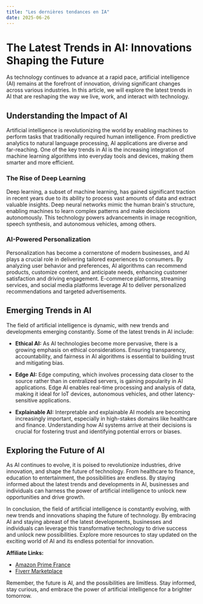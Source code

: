 ```yaml
---
title: "Les dernières tendances en IA"
date: 2025-06-26
---
```


# The Latest Trends in AI: Innovations Shaping the Future

As technology continues to advance at a rapid pace, artificial intelligence (AI) remains at the forefront of innovation, driving significant changes across various industries. In this article, we will explore the latest trends in AI that are reshaping the way we live, work, and interact with technology.

## Understanding the Impact of AI

Artificial intelligence is revolutionizing the world by enabling machines to perform tasks that traditionally required human intelligence. From predictive analytics to natural language processing, AI applications are diverse and far-reaching. One of the key trends in AI is the increasing integration of machine learning algorithms into everyday tools and devices, making them smarter and more efficient.

### The Rise of Deep Learning

Deep learning, a subset of machine learning, has gained significant traction in recent years due to its ability to process vast amounts of data and extract valuable insights. Deep neural networks mimic the human brain's structure, enabling machines to learn complex patterns and make decisions autonomously. This technology powers advancements in image recognition, speech synthesis, and autonomous vehicles, among others.

### AI-Powered Personalization

Personalization has become a cornerstone of modern businesses, and AI plays a crucial role in delivering tailored experiences to consumers. By analyzing user behavior and preferences, AI algorithms can recommend products, customize content, and anticipate needs, enhancing customer satisfaction and driving engagement. E-commerce platforms, streaming services, and social media platforms leverage AI to deliver personalized recommendations and targeted advertisements.

## Emerging Trends in AI

The field of artificial intelligence is dynamic, with new trends and developments emerging constantly. Some of the latest trends in AI include:

- **Ethical AI:** As AI technologies become more pervasive, there is a growing emphasis on ethical considerations. Ensuring transparency, accountability, and fairness in AI algorithms is essential to building trust and mitigating bias.
  
- **Edge AI:** Edge computing, which involves processing data closer to the source rather than in centralized servers, is gaining popularity in AI applications. Edge AI enables real-time processing and analysis of data, making it ideal for IoT devices, autonomous vehicles, and other latency-sensitive applications.

- **Explainable AI:** Interpretable and explainable AI models are becoming increasingly important, especially in high-stakes domains like healthcare and finance. Understanding how AI systems arrive at their decisions is crucial for fostering trust and identifying potential errors or biases.

## Exploring the Future of AI

As AI continues to evolve, it is poised to revolutionize industries, drive innovation, and shape the future of technology. From healthcare to finance, education to entertainment, the possibilities are endless. By staying informed about the latest trends and developments in AI, businesses and individuals can harness the power of artificial intelligence to unlock new opportunities and drive growth.

In conclusion, the field of artificial intelligence is constantly evolving, with new trends and innovations shaping the future of technology. By embracing AI and staying abreast of the latest developments, businesses and individuals can leverage this transformative technology to drive success and unlock new possibilities. Explore more resources to stay updated on the exciting world of AI and its endless potential for innovation.

**Affiliate Links:**
- [Amazon Prime France](https://www.amazon.fr/amazonprime?_encoding=UTF8&primeCampaignId=prime_assoc_ft&tag=zenzen0d-21France)
- [Fiverr Marketplace](https://go.fiverr.com/visit/?bta=1071918&brand=fiverrmarketplace)

Remember, the future is AI, and the possibilities are limitless. Stay informed, stay curious, and embrace the power of artificial intelligence for a brighter tomorrow.